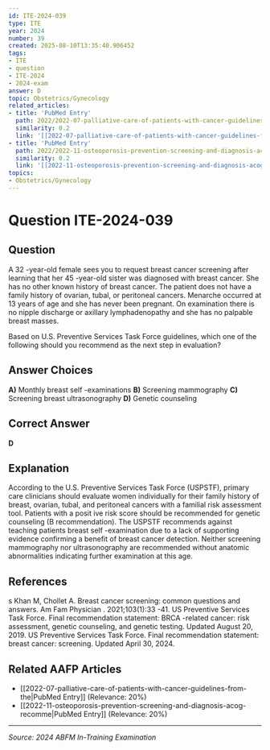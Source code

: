 ```yaml
---
id: ITE-2024-039
type: ITE
year: 2024
number: 39
created: 2025-08-10T13:35:40.906452
tags:
- ITE
- question
- ITE-2024
- 2024-exam
answer: D
topic: Obstetrics/Gynecology
related_articles:
- title: 'PubMed Entry'
  path: 2022/2022-07-palliative-care-of-patients-with-cancer-guidelines-from-the.md
  similarity: 0.2
  link: '[[2022-07-palliative-care-of-patients-with-cancer-guidelines-from-the|PubMed Entry]]'
- title: 'PubMed Entry'
  path: 2022/2022-11-osteoporosis-prevention-screening-and-diagnosis-acog-recomme.md
  similarity: 0.2
  link: '[[2022-11-osteoporosis-prevention-screening-and-diagnosis-acog-recomme|PubMed Entry]]'
topics:
- Obstetrics/Gynecology
---
```


# Question ITE-2024-039

## Question
A 32 -year-old female sees you to request breast cancer screening after learning that her 45 -year-old 
sister was diagnosed with breast cancer. She has no other known history of breast cancer. The patient 
does not have a family history of ovarian, tubal, or peritoneal cancers. Menarche occurred at 13 years 
of age and she has never been pregnant. On examination there is no nipple discharge or axillary lymphadenopathy and she has no palpable breast masses.  
 
Based on U.S. Preventive Services Task Force guidelines, which one of the following should you 
recommend as the next step in evaluation?

## Answer Choices
**A)** Monthly breast self -examinations
**B)** Screening mammography
**C)** Screening breast ultrasonography
**D)** Genetic counseling

## Correct Answer
**D**

## Explanation
According to the U.S. Preventive Services Task Force (USPSTF), primary care clinicians should evaluate women individually for their family history of breast, ovarian, tubal, and peritoneal cancers with a familial risk assessment tool. Patients with a posit ive risk score should be recommended for genetic counseling (B recommendation). The USPSTF recommends against teaching patients breast self -examination due to a lack of supporting evidence confirming a benefit of breast cancer detection. Neither screening mammography nor ultrasonography are recommended without anatomic abnormalities indicating further examination at this age.

## References
s Khan M, Chollet A. Breast cancer screening: common questions and answers. Am Fam Physician . 2021;103(1):33 -41. US Preventive Services Task Force. Final recommendation statement: BRCA -related cancer: risk assessment, genetic counseling, and genetic testing. Updated August 20, 2019. US Preventive Services Task Force. Final recommendation statement: breast cancer: screening. Updated April 30, 2024.

## Related AAFP Articles
- [[2022-07-palliative-care-of-patients-with-cancer-guidelines-from-the|PubMed Entry]] (Relevance: 20%)
- [[2022-11-osteoporosis-prevention-screening-and-diagnosis-acog-recomme|PubMed Entry]] (Relevance: 20%)

---
*Source: 2024 ABFM In-Training Examination*
